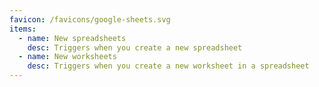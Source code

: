```yaml
---
favicon: /favicons/google-sheets.svg
items:
  - name: New spreadsheets
    desc: Triggers when you create a new spreadsheet
  - name: New worksheets
    desc: Triggers when you create a new worksheet in a spreadsheet
---
```


<script setup>
  import CustomListing from '../../components/CustomListing.vue'
</script>

<CustomListing />
